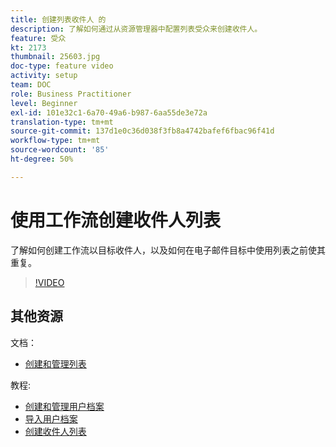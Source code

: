 ```yaml
---
title: 创建列表收件人 的
description: 了解如何通过从资源管理器中配置列表受众来创建收件人。
feature: 受众
kt: 2173
thumbnail: 25603.jpg
doc-type: feature video
activity: setup
team: DOC
role: Business Practitioner
level: Beginner
exl-id: 101e32c1-6a70-49a6-b987-6aa55de3e72a
translation-type: tm+mt
source-git-commit: 137d1e0c36d038f3fb8a4742bafef6fbac96f41d
workflow-type: tm+mt
source-wordcount: '85'
ht-degree: 50%

---
```


# 使用工作流创建收件人列表

了解如何创建工作流以目标收件人，以及如何在电子邮件目标中使用列表之前使其重复。

>[!VIDEO](https://video.tv.adobe.com/v/25603?quality=12)

## 其他资源

文档：

* [创建和管理列表](https://docs.adobe.com/content/help/zh-Hans/campaign-classic/using/getting-started/profile-management/creating-and-managing-lists.html)

教程:

* [创建和管理用户档案](/help/profile-management/create-and-manage-profiles.md)
* [导入用户档案](/help/data-management/importing-profiles.md)
* [创建收件人列表](/help/profile-management/creating-a-list-of-recipients.md)
